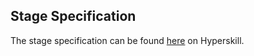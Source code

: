 ## Stage Specification

The stage specification can be found [here](https://hyperskill.org/projects/79/stages/441/implement) on Hyperskill.
